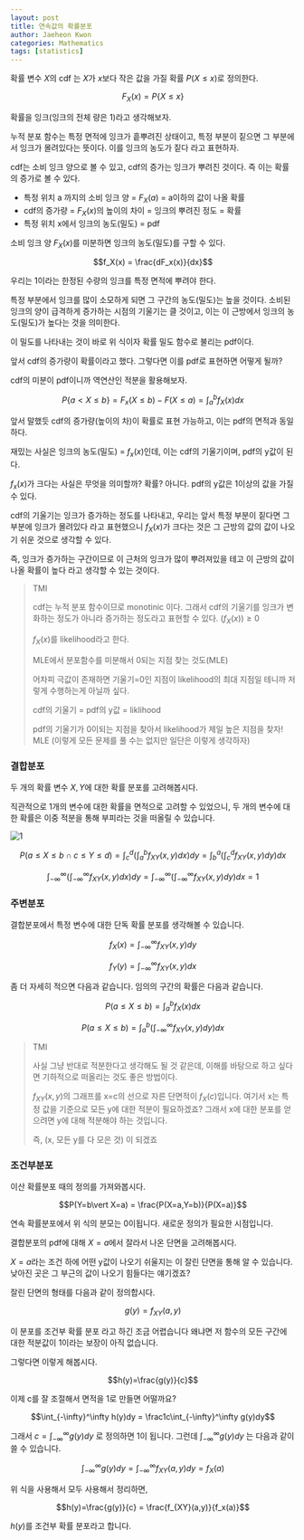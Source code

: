 ```yaml
---
layout: post
title: 연속값의 확률분포
author: Jaeheon Kwon
categories: Mathematics
tags: [statistics]
---
```




확률 변수 $X$의 cdf 는 $X$가 $x$보다 작은 값을 가질 확률 $P ( X\leq x )$로 정의한다.

$$F_X(x)=P\{X\leq x\}$$

확률을 잉크(잉크의 전체 량은 1)라고 생각해보자.

누적 분포 함수는 특정 면적에 잉크가 흩뿌려진 상태이고, 특정 부분이 짙으면 그 부분에서 잉크가 몰려있다는 뜻이다. 이를 잉크의 농도가 짙다 라고 표현하자.

cdf는 소비 잉크 양으로 볼 수 있고, cdf의 증가는 잉크가 뿌려진 것이다. 즉 이는 확률의 증가로 볼 수 있다.

- 특정 위치 a 까지의 소비 잉크 양 = $F_X(a)$ = a이하의 값이 나올 확률
- cdf의 증가량 = $F_X(x)$의 높이의 차이 = 잉크의 뿌려진 정도 = 확률
- 특정 위치 x에서 잉크의 농도(밀도) = pdf 

소비 잉크 양 $F_X(x)$를 미분하면 잉크의 농도(밀도)를 구할 수 있다.

$$f_X(x) = \frac{dF_x(x)}{dx}$$

우리는 1이라는 한정된 수량의 잉크를 특정 면적에 뿌려야 한다.

특정 부분에서 잉크를 많이 소모하게 되면 그 구간의 농도(밀도)는 높을 것이다. 소비된 잉크의 양이 급격하게 증가하는 시점의 기울기는 클 것이고, 이는 이 근방에서 잉크의 농도(밀도)가 높다는 것을 의미한다.

이 밀도를 나타내는 것이 바로 위 식이자 확률 밀도 함수로 불리는 pdf이다.

앞서 cdf의 증가량이 확률이라고 했다. 그렇다면 이를 pdf로 표현하면 어떻게 될까?

cdf의 미분이 pdf이니까 역연산인 적분을 활용해보자.

$$P\{a<X\leq b\} = F_x(X\leq b) - F(X\leq a)= \int_a^bf_X(x)dx$$

앞서 말했듯 cdf의 증가량(높이의 차)이 확률로 표현 가능하고, 이는 pdf의 면적과 동일하다.

재밌는 사실은 잉크의 농도(밀도) = $f_x(x)$인데, 이는 cdf의 기울기이며, pdf의 y값이 된다.

$f_x(x)$가 크다는 사실은 무엇을 의미할까? 확률? 아니다. pdf의 y값은 1이상의 값을 가질 수 있다. 

cdf의 기울기는 잉크가 증가하는 정도를 나타내고, 우리는 앞서 특정 부분이 짙다면 그 부분에 잉크가 몰려있다 라고 표현했으니 $f_X(x)$가 크다는 것은 그 근방의 값의 값이 나오기 쉬운 것으로 생각할 수 있다.

즉, 잉크가 증가하는 구간이므로 이 근처의 잉크가 많이 뿌려져있을 테고 이 근방의 값이 나올 확률이 높다 라고 생각할 수 있는 것이다.

> TMI
>
> cdf는 누적 분포 함수이므로 monotinic 이다. 그래서 cdf의 기울기를 잉크가 변화하는 정도가 아니라 증가하는 정도라고 표현할 수 있다. $(f_X(x))\geq0$
>
> $f_X(x)$를 likelihood라고 한다.
>
> MLE에서 분포함수를 미분해서 0되는 지점 찾는 것도(MLE)
>
> 어차피 극값이 존재하면 기울기=0인 지점이 likelihood의 최대 지점일 테니까 저렇게 수행하는게 아닐까 싶다.
>
> cdf의 기울기 = pdf의 y값 = liklihood
>
> pdf의 기울기가 0이되는 지점을 찾아서 likelihood가 제일 높은 지점을 찾자! MLE (이렇게 모든 문제를 풀 수는 없지만 일단은 이렇게 생각하자)



### 결합분포

두 개의 확률 변수 $X,Y$에 대한 확률 분포를 고려해봅시다.

직관적으로 1개의 변수에 대한 확률을 면적으로 고려할 수 있었으니, 두 개의 변수에 대한 확률은 이중 적분을 통해 부피라는 것을 떠올릴 수 있습니다.



![1](/Users/devcat/Desktop/cdfpdf/1.png)



$$P(a\leq X\leq b \cap c\leq Y \leq d) = \int_c^d(\int_a^bf_{XY}(x,y)dx)dy = \int_b^a(\int_c^df_{XY}(x,y)dy)dx$$

$$\int_{-\infty}^\infty(\int_{-\infty}^\infty f_{XY}(x,y)dx)dy = \int_{-\infty}^\infty(\int_{-\infty}^\infty f_{XY}(x,y)dy)dx = 1$$



### 주변분포

결합분포에서 특정 변수에 대한 단독 확률 분포를 생각해볼 수 있습니다.

$$f_X(x) = \int_{-\infty}^\infty f_{XY}(x,y)dy$$

$$f_Y(y) = \int_{-\infty}^\infty f_{XY}(x,y)dx$$



좀 더 자세히 적으면 다음과 같습니다. 임의의 구간의 확률은 다음과 같습니다.

$$P(a\leq X\leq b)=\int_{a}^b f_{X}(x)dx$$

$$P(a\leq X\leq b) = \int_a^b(\int_{-\infty}^\infty f_{XY}(x,y)dy)dx$$



> TMI
>
> 사실 그냥 반대로 적분한다고 생각해도 될 것 같은데, 이해를 바탕으로 하고 싶다면 기하적으로 떠올리는 것도 좋은 방법이다.
>
> $f_{XY}(x,y)$의 그래프를 x=c의 선으로 자른 단면적이 $f_X(c)$입니다. 여기서 x는 특정 값을 기준으로 모든 y에 대한 적분이 필요하겠죠? 그래서 x에 대한 분포를 얻으려면 y에 대해 적분해야 하는 것입니다.
>
> 즉, (x, 모든 y를 다 모은 것) 이 되겠죠



### 조건부분포

 이산 확률분포 때의 정의를 가져와봅시다.

$$P(Y=b\vert X=a) = \frac{P(X=a,Y=b)}{P(X=a)}$$

연속 확률분포에서 위 식의 분모는 0이됩니다. 새로운 정의가 필요한 시점입니다.

결합분포의 pdf에 대해 $X=a$에서 잘라서 나온 단면을 고려해봅시다.

$X=a$라는 조건 하에 어떤 y값이 나오기 쉬울지는 이 잘린 단면을 통해 알 수 있습니다. 낮아진 곳은 그 부근의 값이 나오기 힘들다는 얘기겠죠?

잘린 단면의 형태를 다음과 같이 정의합시다.

$$g(y)=f_{XY}(a,y)$$

이 분포를 조건부 확률 분포 라고 하긴 조금 어렵습니다 왜냐면 저 함수의 모든 구간에 대한 적분값이 1이라는 보장이 아직 없습니다.

그렇다면 이렇게 해봅시다.

$$h(y)=\frac{g(y)}{c}$$

이제 c를 잘 조절해서 면적을 1로 만들면 어떨까요?

$$\int_{-\infty}^\infty h(y)dy = \frac1c\int_{-\infty}^\infty g(y)dy$$

그래서 $c=\int_{-\infty}^\infty g(y)dy$ 로 정의하면 1이 됩니다. 그런데 $\int_{-\infty}^\infty g(y)dy$ 는 다음과 같이 쓸 수 있습니다.

$$\int_{-\infty}^\infty g(y)dy = \int_{-\infty}^\infty f_{XY}(a,y)dy = f_X(a)$$



위 식을 사용해서 모두 사용해서 정리하면,

$$h(y)=\frac{g(y)}{c} = \frac{f_{XY}(a,y)}{f_x(a)}$$

$h(y)$를 조건부 확률 분포라고 합니다.

